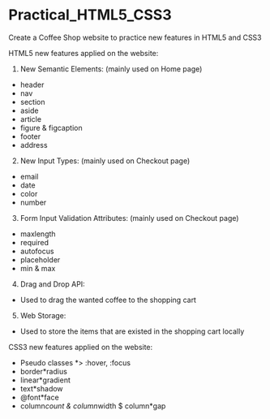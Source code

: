 # Practical_HTML5_CSS3
Create a Coffee Shop website to practice new features in HTML5 and CSS3  

HTML5 new features applied on the website:  
  
1. New Semantic Elements: (mainly used on Home page)  
* header  
* nav  
* section  
* aside  
* article  
* figure & figcaption  
* footer  
* address  
  
2. New Input Types: (mainly used on Checkout page)  
* email  
* date  
* color  
* number  
  
3. Form Input Validation Attributes: (mainly used on Checkout page)  
* maxlength  
* required  
* autofocus  
* placeholder  
* min & max  
  
4. Drag and Drop API:  
* Used to drag the wanted coffee to the shopping cart  
  
5. Web Storage:  
* Used to store the items that are existed in the shopping cart locally  
  
  
CSS3 new features applied on the website:  
  
* Pseudo classes *> :hover, :focus  
* border*radius  
* linear*gradient  
* text*shadow  
* @font*face  
* column*count & column*width $ column*gap  
  